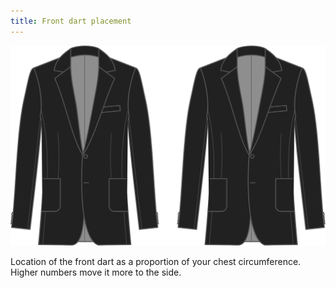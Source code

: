 ```yaml
---
title: Front dart placement
---
```


![Front dart placement](frontdartplacement.svg)

Location of the front dart as a proportion of your chest circumference. Higher numbers move it more to the side.